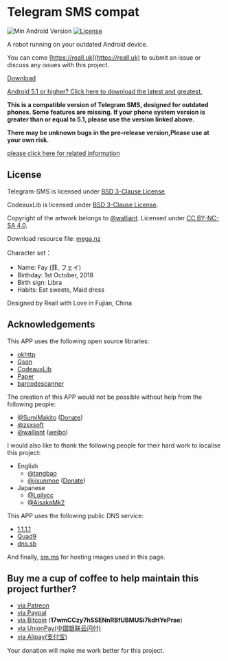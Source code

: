 # Telegram SMS compat

![Min Android Version](https://img.shields.io/badge/Min%20Android%20Version-4.1-red.svg)
[![License](https://img.shields.io/badge/License-BSD%203--Clause-blue.svg)](https://github.com/telegram-sms/telegram-sms-compat/blob/master/LICENSE)

A robot running on your outdated Android device. 

You can come [https://reall.uk](https://reall.uk) to submit an issue or discuss any issues with this project.

[Download](https://github.com/telegram-sms/telegram-sms-compat/releases)

[Android 5.1 or higher? Click here to download the latest and greatest.](https://github.com/telegram-sms/telegram-sms)

**This is a compatible version of Telegram SMS, designed for outdated phones. Some features are missing. If your phone system version is greater than or equal to 5.1, please use the version linked above.**

**There may be unknown bugs in the pre-release version,Please use at your own risk.**

[please click here for related information](https://github.com/telegram-sms/telegram-sms/blob/master/README.md)

## License

Telegram-SMS is licensed under [BSD 3-Clause License](https://get.telegram-sms.com/license).

CodeauxLib is licensed under [BSD 3-Clause License](https://github.com/telegram-sms/telegram-sms/blob/master/codeauxlib-license/LICENSE).

Copyright of the artwork belongs to [@walliant](https://www.pixiv.net/member.php?id=5600144). Licensed under [CC BY-NC-SA 4.0](https://creativecommons.org/licenses/by-nc-sa/4.0/).

Download resource file: [mega.nz](https://mega.nz/#F!TmwQSYjD!XN-uVfciajwy3okjIdpCAQ)

Character set：

- Name: Fay (菲, フェイ)
- Birthday: 1st October, 2018
- Birth sign: Libra
- Habits: Eat sweets, Maid dress

Designed by Reall with Love in Fujian, China

## Acknowledgements

This APP uses the following open source libraries:

- [okhttp](https://github.com/square/okhttp)
- [Gson](https://github.com/google/gson)
- [CodeauxLib](https://gist.github.com/SumiMakito/59992fd15a865c3b9709b8e2c3bc9cf1)
- [Paper](https://github.com/pilgr/Paper)
- [barcodescanner](https://github.com/dm77/barcodescanner)

The creation of this APP would not be possible without help from the following people:

- [@SumiMakito](https://github.com/SumiMakito) ([Donate](https://paypal.me/makito))
- [@zsxsoft](https://github.com/zsxsoft)
- [@walliant](https://www.pixiv.net/member.php?id=5600144) ([weibo](https://www.weibo.com/p/1005053186671274))

I would also like to thank the following people for their hard work to localise this project:

- English
  - [@tangbao](https://github.com/tangbao)
  - [@jixunmoe](https://github.com/jixunmoe) ([Donate](https://paypal.me/jixun))
- Japanese
  - [@Lollycc](https://github.com/lollycc)
  - [@AisakaMk2](https://github.com/AisakaMk2)

This APP uses the following public DNS service:

- [1.1.1.1](https://1.1.1.1/)
- [Quad9](https://www.quad9.net/)
- [dns.sb](https://dns.sb/)

And finally, [sm.ms](https://sm.ms) for hosting images used in this page.

## Buy me a cup of coffee to help maintain this project further?

- [via Patreon](https://get.telegram-sms.com/donate/patreon)
- [via Paypal](https://get.telegram-sms.com/donate/paypal)
- [via Bitcoin](bitcoin:17wmCCzy7hSSENnRBfUBMUSi7kdHYePrae) (**17wmCCzy7hSSENnRBfUBMUSi7kdHYePrae**)
- [via UnionPay(中国银联云闪付)](https://get.telegram-sms.com/donate/unionpay)
- [via Alipay(支付宝)](https://get.telegram-sms.com/donate/alipay)

Your donation will make me work better for this project.
